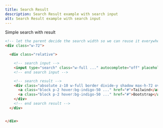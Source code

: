 ```yaml
---
title: Search Result
description: Search Result example with search input
alt: Search Result example with search input
---
```


<p class="page-desc">Simple search with result</p>

<base-snippet :centered_preview="false" custom_preview_class="h-72 bg-indigo-50">

  <template v-slot:preview>
    <div class="bg-white shadow">
      <div class="flex items-center justify-between h-16 px-2">
        <a href="#">
          <svg xmlns="http://www.w3.org/2000/svg" class="h-8 w-8" fill="none" viewBox="0 0 24 24" stroke="currentColor">
            <path stroke-linecap="round" stroke-linejoin="round" stroke-width="2"
              d="M17 14v6m-3-3h6M6 10h2a2 2 0 002-2V6a2 2 0 00-2-2H6a2 2 0 00-2 2v2a2 2 0 002 2zm10 0h2a2 2 0 002-2V6a2 2 0 00-2-2h-2a2 2 0 00-2 2v2a2 2 0 002 2zM6 20h2a2 2 0 002-2v-2a2 2 0 00-2-2H6a2 2 0 00-2 2v2a2 2 0 002 2z" />
          </svg>
        </a>
        <div class="w-40 sm:w-96">
          <div class="relative">
            <input type="search" placeholder="Search" class="w-full rounded-lg border border-gray-200" />
            <div class="absolute z-10 w-full border rounded-lg shadow divide-y max-h-52 overflow-y-auto bg-white mt-1">
              <a class="block p-2 hover:bg-indigo-50" href="#">Tailwind</a>
              <a class="block p-2 hover:bg-indigo-50" href="#">Bootstrap</a>
              <a class="block p-2 hover:bg-indigo-50" href="#">Foundation</a>
              <a class="block p-2 hover:bg-indigo-50" href="#">Bulma</a>
              <a class="block p-2 hover:bg-indigo-50" href="#">Material UI</a>
              <a class="block p-2 hover:bg-indigo-50" href="#">Semantic UI</a>
              <a class="block p-2 hover:bg-indigo-50" href="#">Element UI</a>
              <a class="block p-2 hover:bg-indigo-50" href="#">Ant Design</a>
            </div>
          </div>
        </div>
        <ul class="flex space-x-4">
          <li>
            <a class="hover:underline" href="#">About Us</a>
          </li>
        </ul>
      </div>
    </div>
  </template>

  ```html
  <!-- let the parent decide the search width so we can reuse it everywhere -->
  <div class="w-72">

    <div class="relative">

      <!-- search input -->
      <input type="search" class="w-full ..." autocomplete="off" placeholder="Search" />
      <!-- end search input -->

      <!-- search result -->
      <div class="absolute z-10 w-full border divide-y shadow max-h-72 overflow-y-auto bg-white ...">
        <a class="block p-2 hover:bg-indigo-50 ..." href="#">Tailwind</a>
        <a class="block p-2 hover:bg-indigo-50 ..." href="#">Bootstrap</a>
      </div>
      <!-- end search result -->
    </div>


  </div>
  ```

  <template v-slot:source>
    <a class="btn btn-primary btn-lg" href="https://play.tailwindcss.com/2oXfjzV7JX">Live Edit</a>
  </template>

</base-snippet>

<related-ui search_key="input"></related-ui>